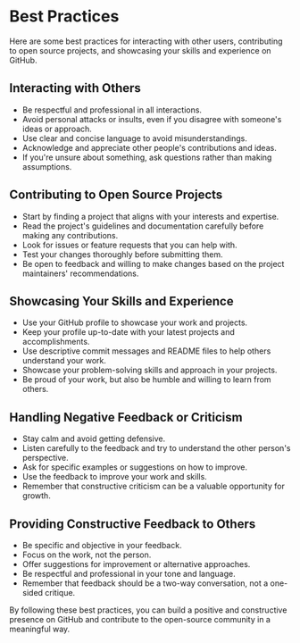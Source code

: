 # Best Practices

Here are some best practices for interacting with other users, contributing to open source projects, and showcasing your skills and experience on GitHub.

## Interacting with Others

- Be respectful and professional in all interactions.
- Avoid personal attacks or insults, even if you disagree with someone's ideas or approach.
- Use clear and concise language to avoid misunderstandings.
- Acknowledge and appreciate other people's contributions and ideas.
- If you're unsure about something, ask questions rather than making assumptions.

## Contributing to Open Source Projects

- Start by finding a project that aligns with your interests and expertise.
- Read the project's guidelines and documentation carefully before making any contributions.
- Look for issues or feature requests that you can help with.
- Test your changes thoroughly before submitting them.
- Be open to feedback and willing to make changes based on the project maintainers' recommendations.

## Showcasing Your Skills and Experience

- Use your GitHub profile to showcase your work and projects.
- Keep your profile up-to-date with your latest projects and accomplishments.
- Use descriptive commit messages and README files to help others understand your work.
- Showcase your problem-solving skills and approach in your projects.
- Be proud of your work, but also be humble and willing to learn from others.

## Handling Negative Feedback or Criticism

- Stay calm and avoid getting defensive.
- Listen carefully to the feedback and try to understand the other person's perspective.
- Ask for specific examples or suggestions on how to improve.
- Use the feedback to improve your work and skills.
- Remember that constructive criticism can be a valuable opportunity for growth.

## Providing Constructive Feedback to Others

- Be specific and objective in your feedback.
- Focus on the work, not the person.
- Offer suggestions for improvement or alternative approaches.
- Be respectful and professional in your tone and language.
- Remember that feedback should be a two-way conversation, not a one-sided critique.

By following these best practices, you can build a positive and constructive presence on GitHub and contribute to the open-source community in a meaningful way.

